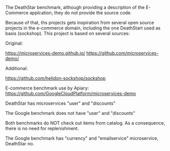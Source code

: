 The DeathStar benchmark, although providing a description of the E-Commerce applcation, they do not provide the source code.

Because of that, ths projects gets inspiration from several open source projects in the e-commerce domain, including the one DeathStart used as basis (sockshop).
This project is based on several sources:

Original:

https://microservices-demo.github.io/
https://github.com/microservices-demo/

Additional:

https://github.com/helidon-sockshop/sockshop

E-commerce benchmark use by Apiary:
https://github.com/GoogleCloudPlatform/microservices-demo

DeathStar has microservices "user" and "discounts"

The Google benchmark does not have "user" and "discounts"

Both benchmarks do NOT check out items from catalog. As a consequence, there  is no need for replenishment.

The Google benchmark has "currency" and "emailservice" microservice, DeathStar no.

